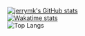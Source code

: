 [![jerrymk's GitHub stats](https://github-readme-stats.vercel.app/api?username=jrymk&theme=graywhite&show_icons=true&rank_icon=percentile)](https://github.com/anuraghazra/github-readme-stats)\
[![Wakatime stats](https://github-readme-stats.vercel.app/api/wakatime?username=jerrymk&layout=compact&theme=graywhite)](https://github.com/anuraghazra/github-readme-stats)\
![Top Langs](https://github-readme-stats.vercel.app/api/top-langs/?username=jrymk&layout=compact&size_weight=0.3&count_weight=0.7&theme=graywhite)
